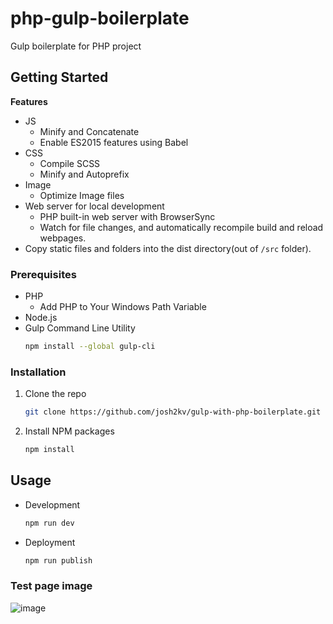 # php-gulp-boilerplate

Gulp boilerplate for PHP project

## Getting Started

**Features**

-   JS
    -   Minify and Concatenate
    -   Enable ES2015 features using Babel
-   CSS
    -   Compile SCSS
    -   Minify and Autoprefix
-   Image
    -   Optimize Image files
-   Web server for local development
    -   PHP built-in web server with BrowserSync
    -   Watch for file changes, and automatically recompile build and reload webpages.
-   Copy static files and folders into the dist directory(out of `/src` folder).

### Prerequisites

-   PHP
    -   Add PHP to Your Windows Path Variable
-   Node.js
-   Gulp Command Line Utility
    ```sh
    npm install --global gulp-cli
    ```

### Installation

1. Clone the repo
    ```sh
    git clone https://github.com/josh2kv/gulp-with-php-boilerplate.git
    ```
2. Install NPM packages
    ```sh
    npm install
    ```

## Usage

-   Development
    ```sh
    npm run dev
    ```
-   Deployment
    ```sh
    npm run publish
    ```

### Test page image

![image](https://user-images.githubusercontent.com/79514508/144784823-b94253dc-972a-4f2c-8131-513fd47f1d1b.png)

